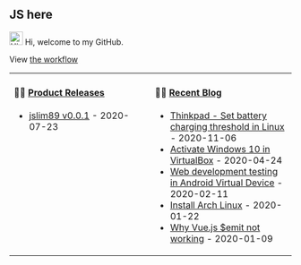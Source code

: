 ## JS here

<img src='https://qpluspicture.oss-cn-beijing.aliyuncs.com/6LjjQA/Hi.gif' alt='Hi' width="24"/> Hi, welcome to my GitHub.

View [the workflow](https://github.com/jslim89/jslim89/actions)

<table>
<tr>
<td valign="top" width="50%">

#### 🏋️‍♀️ <a href="https://github.com/jslim89/jslim89/blob/main/releases.md" target="_blank">Product Releases</a>

<!-- recent_releases starts -->
* <a href='https://github.com/jslim89/jslim89/releases/tag/v0.0.1' target='_blank'>jslim89 v0.0.1</a> - 2020-07-23
<!-- recent_releases ends -->

</td>
<td valign="top" width="50%">

#### 🤹‍♀️ <a href="http://jslim.net/" target="_blank">Recent Blog</a>

<!-- blog starts -->
* <a href='http://jslim.net/blog/2020/11/06/Thinkpad-Set-battery-charging-threshold-in-Linux/' target='_blank'>Thinkpad - Set battery charging threshold in Linux</a> - 2020-11-06
* <a href='http://jslim.net/blog/2020/04/24/Activate-Windows-10-in-VirtualBox/' target='_blank'>Activate Windows 10 in VirtualBox</a> - 2020-04-24
* <a href='http://jslim.net/blog/2020/02/11/Web-development-testing-in-Android-Virtual-Device/' target='_blank'>Web development testing in Android Virtual Device</a> - 2020-02-11
* <a href='http://jslim.net/blog/2020/01/22/Install-Arch-Linux/' target='_blank'>Install Arch Linux</a> - 2020-01-22
* <a href='http://jslim.net/blog/2020/01/09/Why-Vue-js-emit-not-working/' target='_blank'>Why Vue.js $emit not working</a> - 2020-01-09
<!-- blog ends -->
</td>
</table>
